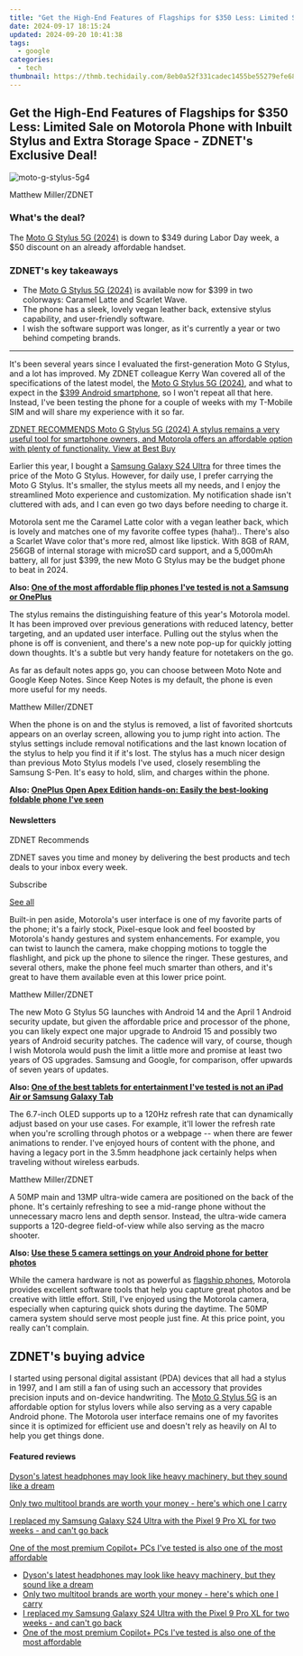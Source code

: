 ```yaml
---
title: "Get the High-End Features of Flagships for $350 Less: Limited Sale on Motorola Phone with Inbuilt Stylus and Extra Storage Space - ZDNET's Exclusive Deal!"
date: 2024-09-17 18:15:24
updated: 2024-09-20 10:41:38
tags:
  - google
categories:
  - tech
thumbnail: https://thmb.techidaily.com/8eb0a52f331cadec1455be55279efe68c9588c11451977d41c23dfeca435c0f3.jpg
---
```


## Get the High-End Features of Flagships for $350 Less: Limited Sale on Motorola Phone with Inbuilt Stylus and Extra Storage Space - ZDNET's Exclusive Deal!

![moto-g-stylus-5g4](https://www.zdnet.com/a/img/resize/552124b1bcf895aa04fa5b150b52221778ec8e70/2024/05/26/1c2d0205-6901-4614-8d94-adf2fa868b00/moto-g-stylus-5g1.jpg?auto=webp&precrop=1396,784,x22,y116&width=1280)

Matthew Miller/ZDNET

### What's the deal?

The [Moto G Stylus 5G (2024)](https://shop-links.co/link/?url=https%3A%2F%2Fwww.bestbuy.com%2Fsite%2Fmotorola-moto-g-stylus-5g-2024-256gb-unlocked-caramel-latte%2F6578951.p%3FskuId%3D6578951&publisher_slug=itechdaily19598&exclusive=1) is down to $349 during Labor Day week, a $50 discount on an already affordable handset.

### ZDNET's key takeaways

* The [Moto G Stylus 5G (2024)](https://shop-links.co/link/?url=https%3A%2F%2Fwww.bestbuy.com%2Fsite%2Fmotorola-moto-g-stylus-5g-2024-256gb-unlocked-caramel-latte%2F6578951.p%3FskuId%3D6578951&publisher_slug=itechdaily19598&exclusive=1) is available now for $399 in two colorways: Caramel Latte and Scarlet Wave.
* The phone has a sleek, lovely vegan leather back, extensive stylus capability, and user-friendly software.
* I wish the software support was longer, as it's currently a year or two behind competing brands.

---

It's been several years since I evaluated the first-generation Moto G Stylus, and a lot has improved. My ZDNET colleague Kerry Wan covered all of the specifications of the latest model, the [Moto G Stylus 5G (2024)](https://shop-links.co/link/?url=https%3A%2F%2Fwww.bestbuy.com%2Fsite%2Fmotorola-moto-g-stylus-5g-2024-256gb-unlocked-caramel-latte%2F6578951.p%3FskuId%3D6578951&publisher_slug=itechdaily19598&exclusive=1), and what to expect in the [$399 Android smartphone](https://www.zdnet.com/article/heres-a-new-399-android-phone-you-should-be-excited-about-and-its-not-from-google-or-samsung/), so I won't repeat all that here. Instead, I've been testing the phone for a couple of weeks with my T-Mobile SIM and will share my experience with it so far.

[ZDNET RECOMMENDS Moto G Stylus 5G (2024) A stylus remains a very useful tool for smartphone owners, and Motorola offers an affordable option with plenty of functionality. View at Best Buy](https://shop-links.co/link/?url=https%3A%2F%2Fwww.bestbuy.com%2Fsite%2Fmotorola-moto-g-stylus-5g-2024-256gb-unlocked-caramel-latte%2F6578951.p%3FskuId%3D6578951&publisher_slug=itechdaily19598&exclusive=1)

Earlier this year, I bought a [Samsung Galaxy S24 Ultra](https://www.zdnet.com/article/samsung-galaxy-s24-ultra-review/) for three times the price of the Moto G Stylus. However, for daily use, I prefer carrying the Moto G Stylus. It's smaller, the stylus meets all my needs, and I enjoy the streamlined Moto experience and customization. My notification shade isn't cluttered with ads, and I can even go two days before needing to charge it.

Motorola sent me the Caramel Latte color with a vegan leather back, which is lovely and matches one of my favorite coffee types (haha!).. There's also a Scarlet Wave color that's more red, almost like lipstick. With 8GB of RAM, 256GB of internal storage with microSD card support, and a 5,000mAh battery, all for just $399, the new Moto G Stylus may be the budget phone to beat in 2024.

**Also: [One of the most affordable flip phones I've tested is not a Samsung or OnePlus](https://www.zdnet.com/article/one-of-the-most-affordable-flip-phones-ive-tested-is-not-a-samsung-or-oneplus/)**

The stylus remains the distinguishing feature of this year's Motorola model. It has been improved over previous generations with reduced latency, better targeting, and an updated user interface. Pulling out the stylus when the phone is off is convenient, and there's a new note pop-up for quickly jotting down thoughts. It's a subtle but very handy feature for notetakers on the go.

As far as default notes apps go, you can choose between Moto Note and Google Keep Notes. Since Keep Notes is my default, the phone is even more useful for my needs.

Matthew Miller/ZDNET

When the phone is on and the stylus is removed, a list of favorited shortcuts appears on an overlay screen, allowing you to jump right into action. The stylus settings include removal notifications and the last known location of the stylus to help you find it if it's lost. The stylus has a much nicer design than previous Moto Stylus models I've used, closely resembling the Samsung S-Pen. It's easy to hold, slim, and charges within the phone.

**Also: [OnePlus Open Apex Edition hands-on: Easily the best-looking foldable phone I've seen](https://www.zdnet.com/article/oneplus-open-apex-edition-hands-on-easily-the-best-looking-foldable-phone-ive-seen/)**

#### Newsletters

ZDNET Recommends

ZDNET saves you time and money by delivering the best products and tech deals to your inbox every week.

 Subscribe

[See all](https://www.zdnet.com/newsletters/)

Built-in pen aside, Motorola's user interface is one of my favorite parts of the phone; it's a fairly stock, Pixel-esque look and feel boosted by Motorola's handy gestures and system enhancements. For example, you can twist to launch the camera, make chopping motions to toggle the flashlight, and pick up the phone to silence the ringer. These gestures, and several others, make the phone feel much smarter than others, and it's great to have them available even at this lower price point.

Matthew Miller/ZDNET

The new Moto G Stylus 5G launches with Android 14 and the April 1 Android security update, but given the affordable price and processor of the phone, you can likely expect one major upgrade to Android 15 and possibly two years of Android security patches. The cadence will vary, of course, though I wish Motorola would push the limit a little more and promise at least two years of OS upgrades. Samsung and Google, for comparison, offer upwards of seven years of updates.

**Also: [One of the best tablets for entertainment I've tested is not an iPad Air or Samsung Galaxy Tab](https://www.zdnet.com/article/one-of-the-best-tablets-for-entertainment-ive-tested-is-not-an-ipad-air-or-samsung-galaxy-tab/)**

The 6.7-inch OLED supports up to a 120Hz refresh rate that can dynamically adjust based on your use cases. For example, it'll lower the refresh rate when you're scrolling through photos or a webpage -- when there are fewer animations to render. I've enjoyed hours of content with the phone, and having a legacy port in the 3.5mm headphone jack certainly helps when traveling without wireless earbuds.

Matthew Miller/ZDNET

A 50MP main and 13MP ultra-wide camera are positioned on the back of the phone. It's certainly refreshing to see a mid-range phone without the unnecessary macro lens and depth sensor. Instead, the ultra-wide camera supports a 120-degree field-of-view while also serving as the macro shooter. 

**Also: [Use these 5 camera settings on your Android phone for better photos](https://www.zdnet.com/article/use-these-5-camera-settings-on-your-android-phone-for-better-photos/)**

While the camera hardware is not as powerful as [flagship phones](https://www.zdnet.com/article/best-phone/), Motorola provides excellent software tools that help you capture great photos and be creative with little effort. Still, I've enjoyed using the Motorola camera, especially when capturing quick shots during the daytime. The 50MP camera system should serve most people just fine. At this price point, you really can't complain.

## ZDNET's buying advice

I started using personal digital assistant (PDA) devices that all had a stylus in 1997, and I am still a fan of using such an accessory that provides precision inputs and on-device handwriting. The [Moto G Stylus 5G](https://shop-links.co/link/?url=https%3A%2F%2Fwww.bestbuy.com%2Fsite%2Fmotorola-moto-g-stylus-5g-2024-256gb-unlocked-caramel-latte%2F6578951.p%3FskuId%3D6578951&publisher_slug=itechdaily19598&exclusive=1) is an affordable option for stylus lovers while also serving as a very capable Android phone. The Motorola user interface remains one of my favorites since it is optimized for efficient use and doesn't rely as heavily on AI to help you get things done.

#### Featured reviews

[Dyson's latest headphones may look like heavy machinery, but they sound like a dream](https://www.zdnet.com/article/i-tested-dysons-500-flagship-headphones-and-theyre-more-competitive-than-expected/ "Dyson's latest headphones may look like heavy machinery, but they sound like a dream")

[Only two multitool brands are worth your money - here's which one I carry](https://www.zdnet.com/article/only-two-multitool-brands-are-worth-your-money-heres-which-one-i-carry/ "Only two multitool brands are worth your money - here's which one I carry")

[I replaced my Samsung Galaxy S24 Ultra with the Pixel 9 Pro XL for two weeks - and can't go back](https://www.zdnet.com/article/i-replaced-my-samsung-galaxy-s24-ultra-with-the-pixel-9-pro-xl-for-two-weeks-and-cant-go-back/ "I replaced my Samsung Galaxy S24 Ultra with the Pixel 9 Pro XL for two weeks - and can't go back")

[One of the most premium Copilot+ PCs I've tested is also one of the most affordable](https://www.zdnet.com/article/one-of-the-most-premium-copilot-pcs-ive-tested-is-also-one-of-the-most-affordable/ "One of the most premium Copilot+ PCs I've tested is also one of the most affordable")

* [Dyson's latest headphones may look like heavy machinery, but they sound like a dream](https://www.zdnet.com/article/i-tested-dysons-500-flagship-headphones-and-theyre-more-competitive-than-expected/ "Dyson's latest headphones may look like heavy machinery, but they sound like a dream")
* [Only two multitool brands are worth your money - here's which one I carry](https://www.zdnet.com/article/only-two-multitool-brands-are-worth-your-money-heres-which-one-i-carry/ "Only two multitool brands are worth your money - here's which one I carry")
* [I replaced my Samsung Galaxy S24 Ultra with the Pixel 9 Pro XL for two weeks - and can't go back](https://www.zdnet.com/article/i-replaced-my-samsung-galaxy-s24-ultra-with-the-pixel-9-pro-xl-for-two-weeks-and-cant-go-back/ "I replaced my Samsung Galaxy S24 Ultra with the Pixel 9 Pro XL for two weeks - and can't go back")
* [One of the most premium Copilot+ PCs I've tested is also one of the most affordable](https://www.zdnet.com/article/one-of-the-most-premium-copilot-pcs-ive-tested-is-also-one-of-the-most-affordable/ "One of the most premium Copilot+ PCs I've tested is also one of the most affordable")

<ins class="adsbygoogle"
     style="display:block"
     data-ad-format="autorelaxed"
     data-ad-client="ca-pub-7571918770474297"
     data-ad-slot="1223367746"></ins>



<ins class="adsbygoogle"
     style="display:block"
     data-ad-client="ca-pub-7571918770474297"
     data-ad-slot="8358498916"
     data-ad-format="auto"
     data-full-width-responsive="true"></ins>
